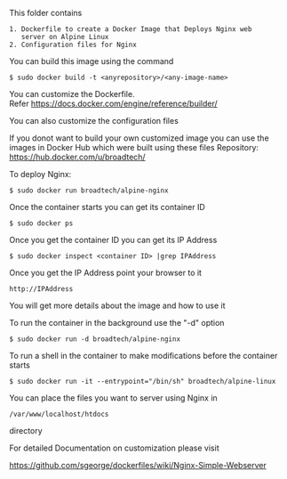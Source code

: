 
This folder contains

    1. Dockerfile to create a Docker Image that Deploys Nginx web
       server on Alpine Linux
    2. Configuration files for Nginx
    
You can build this image using the command

    $ sudo docker build -t <anyrepository>/<any-image-name>

You can customize the Dockerfile.  
Refer https://docs.docker.com/engine/reference/builder/

You can also customize the configuration files

If you donot want to build your own customized image you can
use the images in Docker Hub which were built using these files
Repository: https://hub.docker.com/u/broadtech/ 

To deploy Nginx:

    $ sudo docker run broadtech/alpine-nginx

Once the container starts you can get its container ID

    $ sudo docker ps

Once you get the container ID you can get its IP Address

    $ sudo docker inspect <container ID> |grep IPAddress

Once you get the IP Address point your browser to it
 
    http://IPAddress

You will get more details about the image and how to use it

To run the container in the background use the "-d" option

    $ sudo docker run -d broadtech/alpine-nginx

To run a shell in the container to make modifications before 
the container starts

    $ sudo docker run -it --entrypoint="/bin/sh" broadtech/alpine-linux

You can place the files you want to server using Nginx in
    
    /var/www/localhost/htdocs

directory

For detailed Documentation on customization please visit

https://github.com/sgeorge/dockerfiles/wiki/Nginx-Simple-Webserver
    

